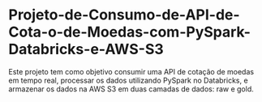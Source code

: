 # Projeto-de-Consumo-de-API-de-Cota-o-de-Moedas-com-PySpark-Databricks-e-AWS-S3
Este projeto tem como objetivo consumir uma API de cotação de moedas em tempo real, processar os dados utilizando PySpark no Databricks, e armazenar os dados na AWS S3 em duas camadas de dados: raw e gold.
